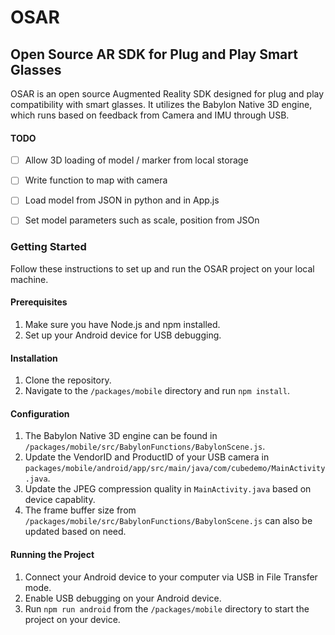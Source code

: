 # OSAR
## Open Source AR SDK for Plug and Play Smart Glasses

OSAR is an open source Augmented Reality SDK designed for plug and play compatibility with smart glasses. It utilizes the Babylon Native 3D engine, which runs based on feedback from Camera and IMU through USB.

#### TODO

- [ ] Allow 3D loading of model / marker from local storage
- [ ] Write function to map with camera
- [ ] Load model from JSON in python and in App.js
- [ ] Set model parameters such as scale, position from JSOn


### Getting Started

Follow these instructions to set up and run the OSAR project on your local machine.

#### Prerequisites

1. Make sure you have Node.js and npm installed.
2. Set up your Android device for USB debugging.

#### Installation

1. Clone the repository.
2. Navigate to the `/packages/mobile` directory and run `npm install`.

#### Configuration

1. The Babylon Native 3D engine can be found in `/packages/mobile/src/BabylonFunctions/BabylonScene.js`.
2. Update the VendorID and ProductID of your USB camera in `packages/mobile/android/app/src/main/java/com/cubedemo/MainActivity.java`.
3. Update the JPEG compression quality in `MainActivity.java` based on device capablity.
4. The frame buffer size from `/packages/mobile/src/BabylonFunctions/BabylonScene.js` can also be updated based on need. 


#### Running the Project

1. Connect your Android device to your computer via USB in File Transfer mode.
2. Enable USB debugging on your Android device.
3. Run `npm run android` from the `/packages/mobile` directory to start the project on your device.
